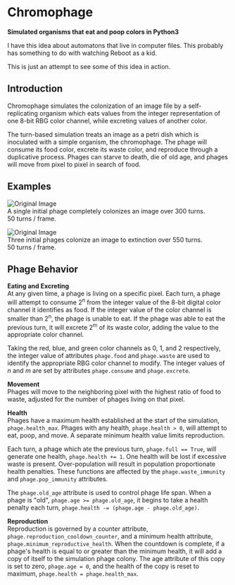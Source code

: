 Chromophage
===========

**Simulated organisms that eat and poop colors in Python3**

I have this idea about automatons that live in computer files. This probably has something to do with watching Reboot as a kid.

This is just an attempt to see some of this idea in action.

Introduction
---------

Chromophage simulates the colonization of an image file by a self-replicating organism which eats values from the integer representation of one 8-bit RBG color channel, while excreting values of another color.

The turn-based simulation treats an image as a petri dish which is inoculated with a simple organism, the chromophage. The phage will consume its food color, excrete its waste color, and reproduce through a duplicative process. Phages can starve to death, die of old age, and phages will move from pixel to pixel in search of food.

Examples
---------

![Original Image](http://i.imgur.com/BkQUI3U.gif "")  
A single initial phage completely colonizes an image over 300 turns.  
50 turns / frame.

![Original Image](http://i.imgur.com/rjhCHQ1.gif "")  
Three initial phages colonize an image to extinction over 550 turns.  
50 turns / frame.


	
Phage Behavior 
--------- 
**Eating and Excreting**   
At any given time, a phage is living on a specific pixel. Each turn, a phage will attempt to consume 2<sup>n</sup> from the integer value of the 8-bit digital color channel it identifies as food. If the integer value of the color channel is smaller than 2<sup>n</sup>, the phage is unable to eat. If the phage was able to eat the previous turn, it will excrete 2<sup>m</sup> of its waste color, adding the value to the appropriate color channel.  

Taking the red, blue, and green color channels as 0, 1, and 2 respectively, the integer value of attributes `phage.food` and `phage.waste` are used to identify the appropriate RBG color channel to modify. The integer values of *n* and *m* are set by attributes `phage.consume` and `phage.excrete`.
 
**Movement**   
Phages will move to the neighboring pixel with the highest ratio of food to waste, adjusted for the number of phages living on that pixel. 
 
**Health**   
Phages have a maximum health established at the start of the simulation, `phage.health_max`. Phages with any health, `phage.health > 0`, will attempt to eat, poop, and move. A separate minimum health value limits reproduction. 
 
Each turn, a phage which ate the previous turn, `phage.full == True`, will generate one health, `phage.health += 1`. One health will be lost if excessive waste is present. Over-population will result in population proportionate health penalties. These functions are affected by the `phage.waste_immunity` and `phage.pop_immunity` attributes.

The `phage.old_age` attribute is used to control phage life span. When a phage is "old", `phage.age >= phage.old_age`, it begins to take a health penalty each turn, `phage.health -= (phage.age - phage.old_age)`.
 
**Reproduction**   
Reproduction is governed by a counter attribute, `phage.reproduction_cooldown_counter`, and a minimum health attribute, `phage.minimum_reproductive_health`. When the countdown is complete, if a phage's health is equal to or greater than the minimum health, it will add a copy of itself to the simulation phage colony. The age attribute of this copy is set to zero, `phage.age = 0`, and the health of the copy is reset to maximum, `phage.health = phage.health_max`.
 


